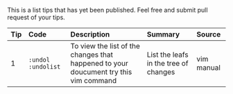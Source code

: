 This is a list tips that has yet been published. Feel free and submit pull
request of your tips.


| **Tip** | **Code** | **Description** | **Summary** | **Source** |
| :------------- | :------- | :-------------- | :---------- | :--------- |
| 1 | `:undol :undolist`| To view the list of the changes that happened to your doucument try this vim command |List the leafs in the tree of changes | vim manual| 
